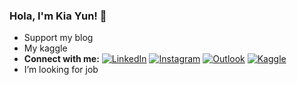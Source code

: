 ### Hola, I'm Kia Yun! 👋


- Support my blog
- My kaggle 
- **Connect with me:**
[![LinkedIn](https://img.shields.io/badge/LinkedIn-0077B5?style=for-the-badge&style=social&logo=linkedin&logoColor=white)](www.linkedin.com/in/kia-yun-kee)
[![Instagram](https://img.shields.io/badge/Instagram-E4405F?style=for-the-badge&style=social&logo=instagram&logoColor=white)](https://www.instagram.com/kiayunnnn/)
[![Outlook](https://img.shields.io/badge/Email-to_me-3A8EED?style=for-the-badge&style=social&logoColor=white)](mailto:kiayun.0218@outlook.com)
[![Kaggle](https://img.shields.io/badge/Kaggle.com-3A8EED?style=for-the-badge&style=social&logoColor=white)](https://www.kaggle.com/keekiayun)
- I’m looking for job 
